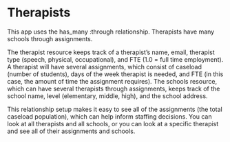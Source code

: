 Therapists
==========

This app uses the has_many :through relationship. Therapists have many schools through assignments. 

The therapist resource keeps track of a therapist’s name, email, therapist type (speech, physical, occupational), and FTE (1.0 = full time employment). 
A therapist will have several assignments, which consist of caseload (number of students), days of the week therapist is needed, and FTE (in this case, the amount of time the assignment requires). 
The schools resource, which can have several therapists through assignments, keeps track of the school name, level (elementary, middle, high), and the school address.

This relationship setup makes it easy to see all of the assignments (the total caseload population), which can help inform staffing decisions. 
You can look at all therapists and all schools, or you can look at a specific therapist and see all of their assignments and schools.
